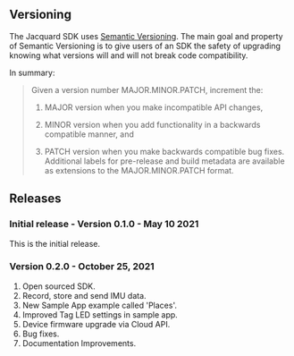 ## Versioning

The Jacquard SDK uses [Semantic Versioning](https://semver.org/). The
main goal and property of Semantic Versioning is to give users of an SDK the
safety of upgrading knowing what versions will and will not break code
compatibility.

In summary:

> Given a version number MAJOR.MINOR.PATCH, increment the:
>
> 1.  MAJOR version when you make incompatible API changes,
>
> 2.  MINOR version when you add functionality in a backwards compatible manner,
>     and
>
> 3.  PATCH version when you make backwards compatible bug fixes. Additional
>     labels for pre-release and build metadata are available as extensions to
>     the MAJOR.MINOR.PATCH format.

## Releases

### Initial release - Version 0.1.0 - May 10 2021

This is the initial release.

### Version 0.2.0 - October 25, 2021

1. Open sourced SDK.
2. Record, store and send IMU data.
3. New Sample App example called 'Places'.
4. Improved Tag LED settings in sample app.
5. Device firmware upgrade via Cloud API.
6. Bug fixes.
7. Documentation Improvements.
